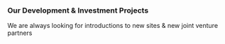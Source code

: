 ### Our Development & Investment Projects

We are always looking for introductions to new sites & new joint venture partners
